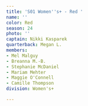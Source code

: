 ```yaml
---
title: 'S01 Women''s+ - Red '
name: ''
color: Red
season: 24
photo: ''
captain: Nikki Kasparek
quarterback: Megan L.
members:
- Mel Malguy
- Breanna M.-B.
- Stephanie McDaniel
- Mariam Mehter
- Maggie O'Connell
- Camille Thompson
division: Women's+

---
```

